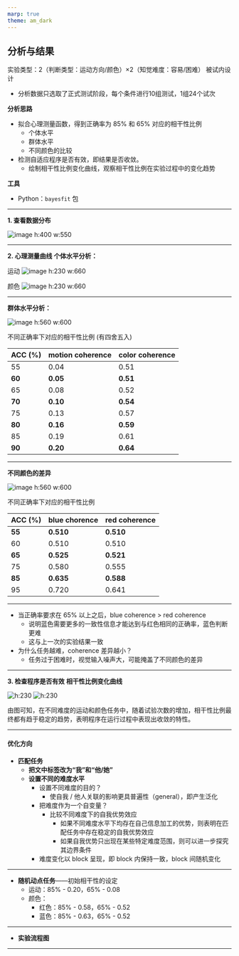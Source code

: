 ```yaml
---
marp: true
theme: am_dark
---
```

<!-- _class: fixedtitleA  tinytext-->

## 分析与结果

实验类型：2（判断类型：运动方向/颜色）×2（知觉难度：容易/困难） 被试内设计
- 分析数据只选取了正式测试阶段，每个条件进行10组测试，1组24个试次 
  
**分析思路**

- 拟合心理测量函数，得到正确率为 85% 和 65% 对应的相干性比例
  - 个体水平
  - 群体水平
  - 不同颜色的比较
- 检测自适应程序是否有效，即结果是否收敛。
  - 绘制相干性比例变化曲线，观察相干性比例在实验过程中的变化趋势

**工具**
- Python：`bayesfit` 包
---

**1. 查看数据分布**

![image h:400 w:550](result1.jpg)

---
<!-- _class: fixedtitleA navbar rows-2 -->
**2. 心理测量曲线**
**个体水平分析：**

<div class=timg>

运动
![image h:230 w:660](pilot_expt_v3_result2_motion.jpg)
</div>

<div class=bimg>

颜色
![image h:230 w:660](pilot_expt_v3_result3_color.jpg)
</div>

---
<!-- _class: fixedtitleA navbar cols-2 -->

**群体水平分析：**

<div class=limg>

![image h:560 w:600](pilot_expt_v3_result3_MamdC.jpg)
</div>

不同正确率下对应的相干性比例 (有四舍五入)

| ACC (%) | motion coherence | color coherence |
| --- | --- | --- |
| 55 | 0.04 | 0.51 |
| **60** | **0.05** | **0.51** |
| 65 | 0.08 | 0.52 |
| **70** | **0.10** | **0.54** |
| 75 | 0.13 | 0.57 |
| **80** | **0.16** | **0.59** |
| 85 | 0.19 | 0.61 |
| **90** | **0.20** | **0.64** |

---
<!-- _class: fixedtitleA navbar cols-2 -->

**不同颜色的差异**

<div class=limg>

![image h:560 w:600](pilot_expt_v3_result4_colorComp.jpg)
</div>


不同正确率下对应的相干性比例

| ACC (%) | blue chorence | red coherence|
| --- | --- | --- |
| **55** | **0.510** | **0.510** |
| 60 | 0.510 | 0.510 |
| **65** | **0.525** | **0.521** |
| 75 | 0.580| 0.555 |
| **85** | **0.635** | **0.588** |
| 95 | 0.720 | 0.641 |

---
- 当正确率要求在 65% 以上之后，blue coherence > red coherence
  - 说明蓝色需要更多的一致性信息才能达到与红色相同的正确率，蓝色判断更难
  - 这与上一次的实验结果一致
- 为什么任务越难，coherence 差异越小？
  - 任务过于困难时，视觉输入噪声大，可能掩盖了不同颜色的差异


---
<!-- _class: fixedtitleA navbar cols-2-64 -->
**3. 检查程序是否有效**
**相干性比例变化曲线**

<div class=limg>

![h:230](image.png)
![h:230](image-1.png)
</div>

<div class=rdiv>

由图可知，在不同难度的运动和颜色任务中，随着试验次数的增加，相干性比例最终都有趋于稳定的趋势，表明程序在运行过程中表现出收敛的特性。
<div>

---
<!-- _class: fixedtitleA navbar  -->

#### 优化方向

- **匹配任务**
  - **把文中标签改为“我”和“他/她”**
  - **设置不同的难度水平** 
    - 设置不同难度的目的？
      - 使自我 / 他人关联的影响更具普遍性（general），即产生泛化
    - 把难度作为一个自变量？
      - 比较不同难度下的自我优势效应
        - 如果不同难度水平下均存在自己信息加工的优势，则表明在匹配任务中存在稳定的自我优势效应
        - 如果自我优势只出现在某些特定难度范围，则可以进一步探究其边界条件
    - 难度变化以 block 呈现，即 block 内保持一致，block 间随机变化

---

- **随机动点任务**——初始相干性的设定
  - 运动：85% - 0.20，65% - 0.08
  - 颜色：
    - 红色：85% - 0.58，65% - 0.52
    - 蓝色：85% - 0.63，65% - 0.52

---
- **实验流程图**


---

